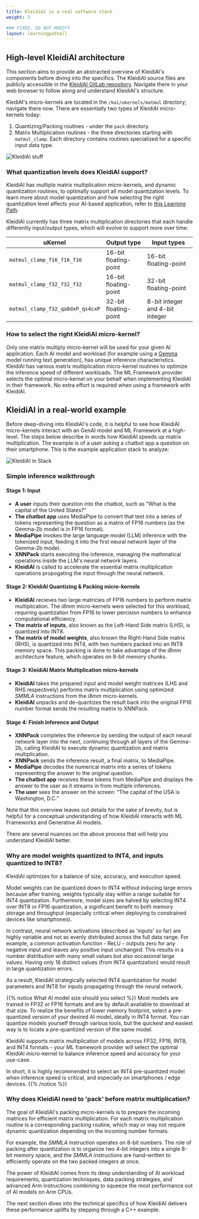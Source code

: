 ```yaml
---
title: KleidiAI in a real software stack
weight: 3

### FIXED, DO NOT MODIFY
layout: learningpathall
---
```


## High-level KleidiAI architecture
This section aims to provide an abstracted overview of KleidiAI's components before diving into the specifics. The KleidiAI source files are publicly accessible in the [KleidiAI GitLab repository](https://gitlab.arm.com/kleidi/kleidiai). Navigate there in your web browser to follow along and understand KleidiAI's structure.

KlediAI's micro-kernels are located in the `/kai/ukernels/matmul` directory; navigate there now. There are essentially two types of KleidiAI micro-kernels today:
1. Quantizing/Packing routines    - under the `pack` directory.
2. Matrix Multiplication routines - the three directories starting with `matmul_clamp`. Each directory contains routines specialized for a specific input data type.


![KleidiAI stuff](KleidiAI-src.JPG "Figure 3. KleidiAI src directory")

### What quantization levels does KleidiAI support?
KleidiAI has multiple matrix multiplication micro-kernels, and dynamic quantization routines, to optimally support all model quantization levels. To learn more about model quantization and how selecting the right quantization level affects your AI-based application, refer to [this Learning Path](https://learn.arm.com/learning-paths/servers-and-cloud-computing/llama-cpu/llama-chatbot#quantization-format).

KleidiAI currently has three matrix multiplication directories that each handle differently input/output types, which will evolve to support more over time:

| uKernel                           |  Output type     | Input types     |
| ---------                         | -----------------   | --------------  | 
| `matmul_clamp_f16_f16_f16`        | 16-bit floating-point | 16-bit floating-point |
| `matmul_clamp_f32_f32_f32`        | 16-bit floating-point | 32-bit floating-point |
| `matmul_clamp_f32_qa8dxP_qs4cxP`  | 32-bit floating-point | 8-bit integer and 4-bit integer |

### How to select the right KleidiAI micro-kernel?

Only one matrix multiply micro-kernel will be used for your given AI application. Each AI model and workload (for example using a [Gemma](https://huggingface.co/blog/gemma) model running text generation), has unique inference characteristics. KleidiAI has various matrix multiplication micro-kernel routines to optimize the inference speed of different workloads. The ML Framework provider selects the optimal micro-kernel on your behalf when implementing KleidiAI in their framework. No extra effort is required when using a framework with KleidiAI.

## KleidiAI in a real-world example 
Before deep-diving into KleidiAI's code, it is helpful to see how KleidiAI micro-kernels interact with an GenAI model and ML Framework at a high-level. The steps below describe in words how KleidiAI speeds up matrix multiplication. The example is of a user asking a chatbot app a question on their smartphone. This is the example application stack to analyze:

![KleidiAI in Stack](sw-stack.png "KleidiAI in a real-world software stack.")

### Simple inference walkthrough

#### Stage 1: Input
* **A user** inputs their question into the chatbot, such as "What is the capital of the United States?"
* **The chatbot app** uses MediaPipe to convert that text into a series of tokens representing the question as a matrix of FP16 numbers (as the Gemma-2b model is in FP16 format). 
* **MediaPipe** invokes the large language model (LLM) inference with the tokenized input, feeding it into the first neural network layer of the Gemma-2b model.
* **XNNPack** starts executing the inference, managing the mathmatical operations inside the LLM's neural network layers. 
* **KleidiAI** is called to accelerate the essential matrix multiplication operations propogating the input through the neural network.

#### Stage 2: KleidiAI Quantizing & Packing micro-kernels
* **KleidiAI** recieves two large matricies of FP16 numbers to perform matrix multiplication. The *i8mm* micro-kernels were selected for this workload, requiring quantization from FP16 to lower percision numbers to enhance computational efficiency.
* **The matrix of inputs**, also known as the Left-Hand Side matrix (LHS), is quantized into INT8.
* **The matrix of model weights**, also known the Right-Hand Side matrix (RHS), is quantized into INT4, with two numbers packed into an INT8 memory space. This packing is done to take advantage of the *i8mm* architecture feature, which operates on 8-bit memory chunks.

#### Stage 3: KleidiAI Matrix Multiplication micro-kernels
* **KleidiAI** takes the prepared input and model weight matrices (LHS and RHS respectively) performs matrix multiplication using optimized *SMMLA* instructions from the *i8mm* micro-kernels.
* **KleidiAI** unpacks and de-quantizes the result back into the original FP16 number format sends the resulting matrix to XNNPack.

#### Stage 4: Finish Inference and Output
* **XNNPack** completes the inference by sending the output of each neural network layer into the next, continuing through all layers of the Gemma-2b, calling KleidiAI to execute dynamic quantization and matrix multiplication.
* **XNNPack** sends the inference result, a final matrix, to MediaPipe.
* **MediaPipe** decodes the numerical matrix into a series of tokens representing the answer to the original question.
* **The chatbot app** receives these tokens from MediaPipe and displays the answer to the user as it streams in from multiple inferences. 
* **The user** sees the answer on the screen: “The capital of the USA is Washington, D.C.”


Note that this overview leaves out details for the sake of brevity, but is helpful for a conceptual understanding of how KleidiAI interacts with ML Frameworks and Generative AI models.

There are several nuances on the above process that will help you understand KleidiAI better.


### Why are model weights quantized to INT4, and inputs quantized to INT8?
KleidiAI optimizes for a balance of size, accuracy, and execution speed.

Model weights can be quantized down to INT4 without inducing large errors because after training, weights typically stay within a range suitable for INT4 quantization. Furthermore, model sizes are halved by selecting INT4 over INT8 or FP16 quantization, a significant benefit to both memory storage and throughput (especially critical when deploying to constrained devices like smartphones).

In contrast, neural network activations (described as 'inputs' so far) are highly variable and not as evenly distributed across the full data range. For example, a common activation function - ReLU - outputs zero for any negative input and leaves any positive input unchanged. This results in a number distribution with many small values but also occasional large values. Having only 16 distinct values (from INT4 quantization) would result in large quantization errors. 

As a result, KleidiAI strategically selected INT4 quantization for model parameters and INT8 for inputs propagating through the neural network. 

{{% notice What AI model size should you select %}}
Most models are trained in FP32 or FP16 formats and are by default available to download at that size. To realize the benefits of lower memory footprint, select a pre-quantized version of your desired AI model, ideally in INT4 format. You can quantize models yourself through various tools, but the quickest and easiest way is to locate a pre-quantized version of the same model.

KleidiAI supports matrix multiplication of models across FP32, FP16, INT8, and INT4 formats - your ML framework provider will select the optimal KleidiAI micro-kernel to balance inference speed and accuracy for your use-case. 

In short, it is highly recommended to select an INT4 pre-quantized model when inference speed is critical, and especially on smartphones / edge devices.
{{% /notice %}}



### Why does KleidiAI need to 'pack' before matrix multiplication?
The goal of KleidiAI's packing micro-kernels is to prepare the incoming matrices for efficient matrix multiplication. For each matrix multiplication routine is a corresponding packing routine, which may or may not require dynamic quantization depending on the incoming number formats. 

For example, the *SMMLA* instruction operates on 8-bit numbers. The role of packing after quantization is to organize two 4-bit integers into a single 8-bit memory space, and the *SMMLA* instructions are hand-written to efficiently operate on the two packed integers at once.

The power of KleidiAI comes from its deep understanding of AI workload requirements, quantization techniques, data packing strategies, and advanced Arm instructions combining to squeeze the most performance out of AI models on Arm CPUs.

The next section dives into the technical specifics of how KleidiAI delivers these performance uplifts by stepping through a C++ example.

